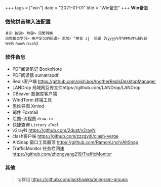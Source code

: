 +++
tags = ["win"]
date = "2021-01-01"
title = "Win备忘"
+++
**Win备忘**
<!--more-->
      
### 微软拼音输入法配置
    关闭 按键> 热键> 简繁转换
    词库和自学习> 用户定义的短语> 添加> “拼音 sj  短语【%yyyy%年%MM%月%dd%日 %HH%:%mm%:%ss%】
### 软件备忘
- PDF阅读笔记 BookxNote
- PDF阅读器 sumatrapdf
- Redis客户端 https://github.com/qishibo/AnotherRedisDesktopManager
- LANDrop 局域网互传文件https://github.com/LANDrop/LANDrop
- DBeaver 数据库客户端
- WindTerm 终端工具
- 思维导图 Xmind
- 邮件 Foxmail
- 绘图-流程图 `draw.io`
- 快捷查询 `Listary` `uTool`
- v2rayN  https://github.com/2dust/v2rayN
- clash客户端 https://github.com/zzzgydi/clash-verge
- AltSnap 窗口工具置顶 https://github.com/RamonUnch/AltSnap
- TrafficMonitor 任务栏网速 https://github.com/zhongyang219/TrafficMonitor
### 其他
> tg群组 https://github.com/jackhawks/telegram-groups
    
